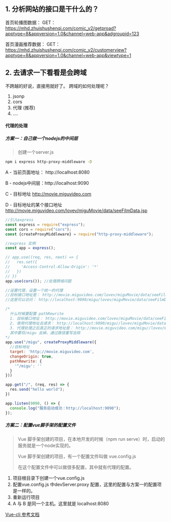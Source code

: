 ## 1. 分析网站的接口是干什么的？

首页轮播图数据：
GET：https://mhd.zhuishushenqi.com/comic_v2/getproad?apptype=8&appversion=1.0&channel=web-app&adgroupid=123

首页漫画推荐数据：
GET：https://mhd.zhuishushenqi.com/comic_v2/customerview?apptype=8&appversion=1.0&channel=web-app&viewtype=1


## 2. 去请求一下看看是会跨域
不跨越的好说，直接用就好了。
跨域的如何处理呢？

1. jsonp
2. cors
3. 代理 (推荐)
4. ....

#### 代理的处理
##### 方案一：自己做一个nodejs的中间层

> 创建一个server.js

```bash
npm i express http-proxy-middleware -D
```

A - 当前页面地址： http://localhost:8080

B - nodejs中间层：http://localhost:9090

C - 目标地址      http://movie.miguvideo.com

D - 目标地址的某个接口地址   http://movie.miguvideo.com/lovev/miguMovie/data/seeFilmData.jsp

```javascript
//引入express
const express = require("express");
const cors = require("cors");
const {createProxyMiddleware} = require("http-proxy-middleware");

//express 实例
const app = express();

// app.use((req, res, next) => {
//   res.set({
//     'Access-Control-Allow-Origin': '*'
//   })
// })
app.use(cors()); //处理跨域问题

//设置代理，设置一个统一的代理
//目标接口地址是： http://movie.miguvideo.com/lovev/miguMovie/data/seeFilmData.jsp
//这是可以访问： http://localhost:9090/migu/lovev/miguMovie/data/seeFilmData.jsp

/*
  什么时候要配置 pathRewrite
  1. 目标接口地址： http://movie.miguvideo.com/lovev/miguMovie/data/seeFilmData.jsp
  2. 使用代理地址去请求： http://localhost:9090/migu//lovev/miguMovie/data/seeFilmData.jsp
  3. 代理处理之后真正的请求地址是： http://movie.miguvideo.com/migu//lovev/miguMovie/data/seeFilmData.jsp
  其中要将/migu 去掉，通过路径重写去除
*/
app.use("/migu", createProxyMiddleware({
  //目标地址
  target: 'http://movie.miguvideo.com',
  changeOrigin: true,
  pathRewrite: {
    '^/migu': ''
  }
}))

app.get("/", (req, res) => {
  res.send("hello world");
})

app.listen(9090, () => {
  console.log("服务启动成功：http://localhost:9090");
});
```

##### 方案二：配置vue脚手架的配置文件

> Vue 脚手架创建的项目，在本地开发的时候（npm run serve）时，启动的服务就是一个node实现的。
>
> Vue 脚手架创建的项目，有一个配置文件叫做 vue.config.js
>
> 在这个配置文件中可以做很多配置，其中就有代理的配置。

1. 项目根目录下创建一个vue.config.js
2. 配置vue.config.js 中devServer.proxy 配置，这里的配置与方案一的配置项是一样的。
3. 重新运行项目
4. A 与 B 是同一个主机。这里就是 localhost:8080

[Vue-cli 参考文档](https://cli.vuejs.org/zh/config/#devserver)

